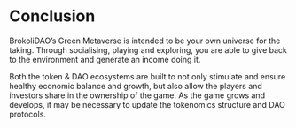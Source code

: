 # Conclusion

BrokoliDAO’s Green Metaverse is intended to be your own universe for the taking. Through socialising, playing and exploring, you are able to give back to the environment and generate an income doing it.

Both the token & DAO ecosystems are built to not only stimulate and ensure healthy economic balance and growth, but also allow the players and investors share in the ownership of the game. As the game grows and develops, it may be necessary to update the tokenomics structure and DAO protocols.
